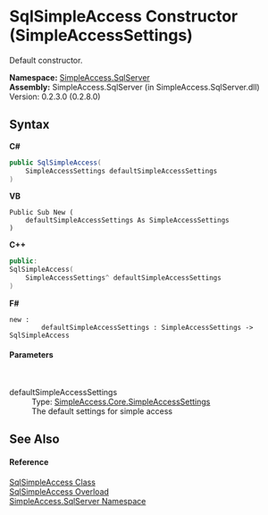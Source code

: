 # SqlSimpleAccess Constructor (SimpleAccessSettings)
 

Default constructor.

**Namespace:**&nbsp;<a href="N_SimpleAccess_SqlServer">SimpleAccess.SqlServer</a><br />**Assembly:**&nbsp;SimpleAccess.SqlServer (in SimpleAccess.SqlServer.dll) Version: 0.2.3.0 (0.2.8.0)

## Syntax

**C#**<br />
``` C#
public SqlSimpleAccess(
	SimpleAccessSettings defaultSimpleAccessSettings
)
```

**VB**<br />
``` VB
Public Sub New ( 
	defaultSimpleAccessSettings As SimpleAccessSettings
)
```

**C++**<br />
``` C++
public:
SqlSimpleAccess(
	SimpleAccessSettings^ defaultSimpleAccessSettings
)
```

**F#**<br />
``` F#
new : 
        defaultSimpleAccessSettings : SimpleAccessSettings -> SqlSimpleAccess
```


#### Parameters
&nbsp;<dl><dt>defaultSimpleAccessSettings</dt><dd>Type: <a href="T_SimpleAccess_Core_SimpleAccessSettings">SimpleAccess.Core.SimpleAccessSettings</a><br />The default settings for simple access</dd></dl>

## See Also


#### Reference
<a href="T_SimpleAccess_SqlServer_SqlSimpleAccess">SqlSimpleAccess Class</a><br /><a href="Overload_SimpleAccess_SqlServer_SqlSimpleAccess__ctor">SqlSimpleAccess Overload</a><br /><a href="N_SimpleAccess_SqlServer">SimpleAccess.SqlServer Namespace</a><br />